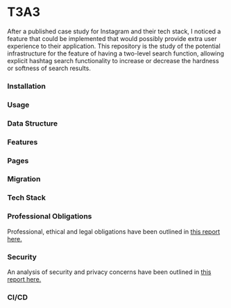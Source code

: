 # T3A3

After a published case study for Instagram and their tech stack, I noticed a feature that could be implemented that would possibly provide extra user experience to their application. This repository is the study of the potential infrastructure for the feature of having a two-level search function, allowing explicit hashtag search functionality to increase or decrease the hardness or softness of search results.

### Installation

### Usage

### Data Structure

### Features

### Pages

### Migration

### Tech Stack

### Professional Obligations

Professional, ethical and legal obligations have been outlined in [this report here.](/docs/obligations.md)
### Security

An analysis of security and privacy concerns have been outlined in [this report here.](/docs/security.md)

### CI/CD